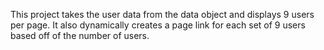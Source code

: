 This project takes the user data from the data object and displays 9 users per page. It also dynamically creates a page link for each set of 9 users based off of the number of users.